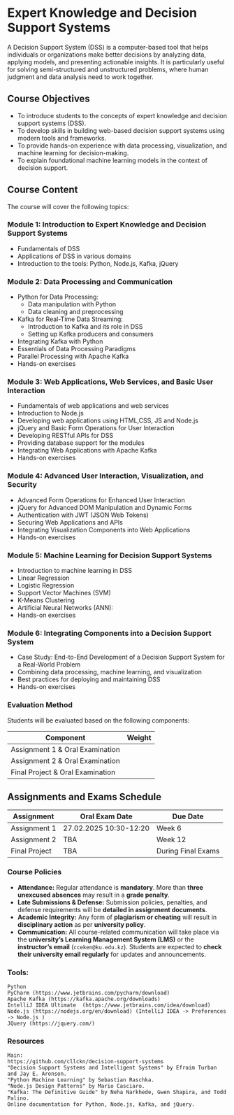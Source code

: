 # Expert Knowledge and Decision Support Systems 

A Decision Support System (DSS) is a computer-based tool that helps individuals or organizations make better decisions by analyzing data, applying models, and presenting actionable insights. It is particularly useful for solving semi-structured and unstructured problems, where human judgment and data analysis need to work together.

## Course Objectives
* To introduce students to the concepts of expert knowledge and decision support systems (DSS).
* To develop skills in building web-based decision support systems using modern tools and frameworks.
* To provide hands-on experience with data processing, visualization, and machine learning for decision-making.
* To explain foundational machine learning models in the context of decision support.

## Course Content
The course will cover the following topics:

### Module 1: Introduction to Expert Knowledge and Decision Support Systems
* Fundamentals of DSS
* Applications of DSS in various domains
* Introduction to the tools: Python, Node.js, Kafka, jQuery

### Module 2: Data Processing and Communication
* Python for Data Processing:
  * Data manipulation with Python
  * Data cleaning and preprocessing
* Kafka for Real-Time Data Streaming:
  * Introduction to Kafka and its role in DSS
  * Setting up Kafka producers and consumers
* Integrating Kafka with Python
* Essentials of Data Processing Paradigms
* Parallel Processing with Apache Kafka
* Hands-on exercises

### Module 3: Web Applications, Web Services, and Basic User Interaction
* Fundamentals of web applications and web services
* Introduction to Node.js
* Developing web applications using HTML,CSS, JS and Node.js
* jQuery and Basic Form Operations for User Interaction
* Developing RESTful APIs for DSS
* Providing database support for the modules 
* Integrating Web Applications with Apache Kafka
* Hands-on exercises

### Module 4: Advanced User Interaction, Visualization, and Security
* Advanced Form Operations for Enhanced User Interaction
* jQuery for Advanced DOM Manipulation and Dynamic Forms
* Authentication with JWT (JSON Web Tokens)
* Securing Web Applications and APIs
* Integrating Visualization Components into Web Applications
* Hands-on exercises

### Module 5: Machine Learning for Decision Support Systems
* Introduction to machine learning in DSS
* Linear Regression
* Logistic Regression
* Support Vector Machines (SVM)
* K-Means Clustering
* Artificial Neural Networks (ANN):
* Hands-on exercises

### Module 6: Integrating Components into a Decision Support System
* Case Study: End-to-End Development of a Decision Support System for a Real-World Problem
* Combining data processing, machine learning, and visualization
* Best practices for deploying and maintaining DSS
* Hands-on exercises

### Evaluation Method

Students will be evaluated based on the following components:  

| **Component**                  | **Weight** |
|--------------------------------|-----------|
| Assignment 1 & Oral Examination |       |
| Assignment 2 & Oral Examination |       |
| Final Project & Oral Examination |       |

## Assignments and Exams Schedule  

| **Assignment**   | **Oral Exam Date**     | **Due Date**       |
|-----------------|------------------------|--------------------|
| Assignment 1   | 27.02.2025 10:30-12:20 | Week 6             |
| Assignment 2   | TBA                    | Week 12            |
| Final Project  | TBA                    | During Final Exams |


### Course Policies

- **Attendance:** Regular attendance is **mandatory**. More than **three unexcused absences** may result in a **grade penalty**.  
- **Late Submissions & Defense:** Submission policies, penalties, and defense requirements will be **detailed in assignment documents**.  
- **Academic Integrity:** Any form of **plagiarism or cheating** will result in **disciplinary action** as per **university policy**.  
- **Communication:** All course-related communication will take place via the **university’s Learning Management System (LMS)** or the **instructor’s email** (`cceken@ku.edu.kz`). Students are expected to **check their university email regularly** for updates and announcements.  


### Tools:
    Python
    PyCharm (https://www.jetbrains.com/pycharm/download)
    Apache Kafka (https://kafka.apache.org/downloads)
    IntelliJ IDEA Ultimate  (https://www.jetbrains.com/idea/download)
    Node.js (https://nodejs.org/en/download) (IntelliJ IDEA -> Preferences -> Node.js )
    JQuery (https://jquery.com/)
   
### Resources
    Main:
    https://github.com/cllckn/decision-support-systems
    "Decision Support Systems and Intelligent Systems" by Efraim Turban and Jay E. Aronson.
    "Python Machine Learning" by Sebastian Raschka.
    "Node.js Design Patterns" by Mario Casciaro.
    "Kafka: The Definitive Guide" by Neha Narkhede, Gwen Shapira, and Todd Palino.
    Online documentation for Python, Node.js, Kafka, and jQuery.

